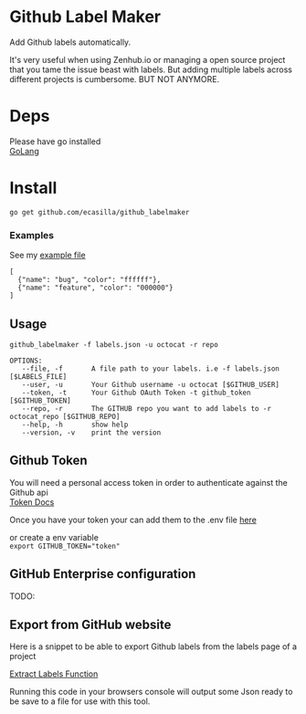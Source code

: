 # Github Label Maker

Add Github labels automatically.

It's very useful when using Zenhub.io or managing a open source project that you tame the issue beast with labels. But adding multiple labels across different projects is cumbersome. BUT NOT ANYMORE.

# Deps
Please have go installed  
[GoLang](https://golang.org/doc/install)

# Install
`go get github.com/ecasilla/github_labelmaker`


### Examples
See my [example file](https://github.com/ecasilla/github_labelmaker/blob/master/labels.json)

```
[
  {"name": "bug", "color": "ffffff"},
  {"name": "feature", "color": "000000"}
]
```

## Usage
`github_labelmaker -f labels.json -u octocat -r repo`

```
OPTIONS:
   --file, -f 		A file path to your labels. i.e -f labels.json [$LABELS_FILE]
   --user, -u 		Your Github username -u octocat [$GITHUB_USER]
   --token, -t 		Your Github OAuth Token -t github_token [$GITHUB_TOKEN]
   --repo, -r 		The GITHUB repo you want to add labels to -r octocat_repo [$GITHUB_REPO]
   --help, -h		show help
   --version, -v	print the version
```

## Github Token
You will need a personal access token in order to authenticate against the Github api   
[Token Docs](https://help.github.com/articles/creating-an-access-token-for-command-line-use/)

Once you have your token your can add them to the .env file [here](https://github.com/ecasilla/github_labelmaker/blob/master/.env)

or create a env variable  
`export GITHUB_TOKEN="token"`

## GitHub Enterprise configuration
TODO:

## Export from GitHub website

Here is a snippet to be able to export Github labels from the labels page of a project

[Extract Labels Function](https://gist.github.com/ecasilla/0a70c16518aaed50a534bfa2bce750b0)

Running this code in your browsers console will output some Json ready to be save to a file for use with this tool.
